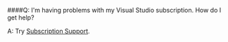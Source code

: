####Q:	I'm having problems with my Visual Studio subscription. How do I get help?

A:	Try [Subscription Support](https://visualstudio.microsoft.com/support/subscription-support-vs). 